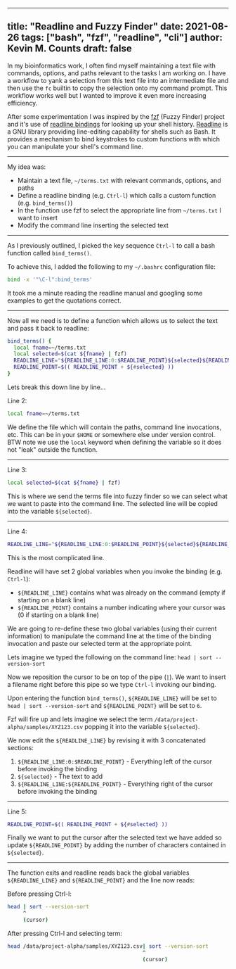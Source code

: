 
---
title: "Readline and Fuzzy Finder"
date: 2021-08-26
tags: ["bash", "fzf", "readline", "cli"]
author: Kevin M. Counts
draft: false
---

In my bioinformatics work, I often find myself maintaining a text file with commands, options, and paths relevant to the tasks I am working on.
I have a workflow to yank a selection from this text file into an intermediate file and then use the `fc` builtin to copy the selection onto my command prompt.
This workflow works well but I wanted to improve it even more increasing efficiency.

After some experimentation I was inspired by the [fzf](https://github.com/junegunn/fzf) (Fuzzy Finder) project and it's use of [readline bindings](https://github.com/junegunn/fzf#key-bindings-for-command-line) for looking up your shell history. [Readline](https://en.wikipedia.org/wiki/GNU_Readline) is a GNU library providing line-editing capability for shells such as Bash.
It provides a mechanism to bind keystrokes to custom functions with which you can manipulate your shell's command line.

---

My idea was:
- Maintain a text file, `~/terms.txt`  with relevant commands, options, and paths
- Define a readline binding (e.g. `Ctrl-l`) which calls a custom function (e.g. `bind_terms()`)
- In the function use fzf to select the appropriate line from `~/terms.txt` I want to insert
- Modify the command line inserting the selected text

---

As I previously outlined, I picked the key sequence `Ctrl-l` to call a bash function called `bind_terms()`.

To achieve this, I added the following to my `~/.bashrc` configuration file:
```bash {linenos=false}
bind -x '"\C-l":bind_terms'
```

It took me a minute reading the readline manual and googling some examples to get the quotations correct.

---

Now all we need is to define a function which allows us to select the text and pass it back to readline:

```bash
bind_terms() {
  local fname=~/terms.txt
  local selected=$(cat ${fname} | fzf)
  READLINE_LINE="${READLINE_LINE:0:$READLINE_POINT}${selected}${READLINE_LINE:$READLINE_POINT}"
  READLINE_POINT=$(( READLINE_POINT + ${#selected} ))
}
```

Lets break this down line by line...

Line 2:
```bash {linenos=false}
local fname=~/terms.txt
```

We define the file which will contain the paths, command line invocations, etc. This can be in your `$HOME` or somewhere else under version control. BTW note we use the `local` keyword when defining the variable so it does not "leak" outside the function.

---

Line 3:

```bash {linenos=false}
local selected=$(cat ${fname} | fzf)
```

This is where we send the terms file into fuzzy finder so we can select what we want to paste into the command line.
The selected line will be copied into the variable `${selected}`.

---

Line 4:

```bash {linenos=false}
READLINE_LINE="${READLINE_LINE:0:$READLINE_POINT}${selected}${READLINE_LINE:$READLINE_POINT}"
```

This is the most complicated line.

Readline will have set 2 global variables when you invoke the binding (e.g. `Ctrl-l`):
- `${READLINE_LINE}` contains what was already on the command (empty if starting on a blank line)
- `${READLINE_POINT}` contains a number indicating where your cursor was (0 if starting on a blank line)

We are going to re-define these two global variables (using their current information) to manipulate the command line at the time of the binding invocation and paste our selected term at the appropriate point.

Lets imagine we typed the following on the command line:
`head | sort --version-sort`

Now we reposition the cursor to be on top of the pipe (`|`). We want to insert a filename right before this pipe so we type `Ctrl-l` invoking our binding.

Upon entering the function `bind_terms()`, `${READLINE_LINE}` will be set to `head | sort --version-sort` and `${READLINE_POINT}` will be set to `6`.

Fzf will fire up and lets imagine we select the term `/data/project-alpha/samples/XYZ123.csv` popping it into the variable `${selected}`.

We now edit the `${READLINE_LINE}` by revising it with 3 concatenated sections:
1. `${READLINE_LINE:0:$READLINE_POINT}` - Everything left of the cursor before invoking the binding
2. `${selected}` - The text to add
3. `${READLINE_LINE:${READLINE_POINT}` - Everything right of the cursor before invoking the binding

---

Line 5:
```bash {linenos=false}
READLINE_POINT=$(( READLINE_POINT + ${#selected} ))
```

Finally we want to put the cursor after the selected text we have added so update `${READLINE_POINT}` by adding the number of characters contained in `${selected}`.

---

The function exits and readline reads back the global variables `${READLINE_LINE}` and `${READLINE_POINT}` and the line now reads:

Before pressing Ctrl-l:
```bash {linenos=false}
head | sort --version-sort
     ^
     (cursor)
```

After pressing Ctrl-l and selecting term:
```bash {linenos=false}
head /data/project-alpha/samples/XYZ123.csv| sort --version-sort
                                           ^
                                           (cursor)
```
